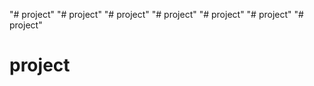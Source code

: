 "# project" 
"# project" 
"# project" 
"# project" 
"# project" 
"# project" 
"# project" 
# project
